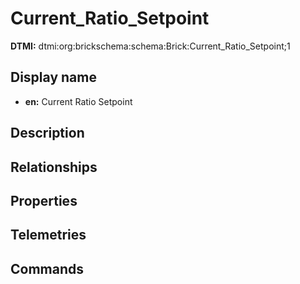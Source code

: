 # Current_Ratio_Setpoint
**DTMI:** dtmi:org:brickschema:schema:Brick:Current_Ratio_Setpoint;1
## Display name
- **en:** Current Ratio Setpoint
## Description
## Relationships
## Properties
## Telemetries
## Commands
